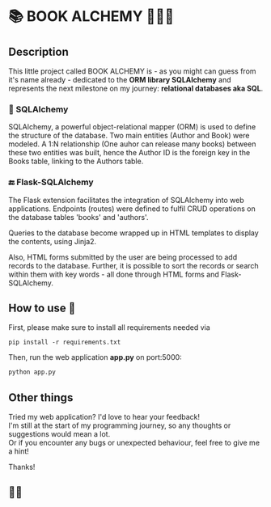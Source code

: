 
# 📚 BOOK ALCHEMY 🧙🏻‍♀️

## Description
This little project called BOOK ALCHEMY is - as you might can guess from it's name already - dedicated to the __ORM library SQLAlchemy__ and represents the next milestone on my journey: __relational databases aka SQL__. 

### 📂 SQLAlchemy
SQLAlchemy, a powerful object-relational mapper (ORM) is used to define the structure of the database. Two main entities (Author and Book) were modeled. A 1:N relationship (One auhor can release many books) between these two entities was built, hence the Author ID is the foreign key in the Books table, linking to the Authors table.

### 🔚 Flask-SQLAlchemy
The Flask extension facilitates the integration of SQLAlchemy into web applications. Endpoints (routes) were defined to fulfil CRUD operations on the database tables 'books' and 'authors'.  

Queries to the database become wrapped up in HTML templates to display the contents, using Jinja2.  
  
Also, HTML forms submitted by the user are being processed to add records to the database. Further, it is possible to sort the records or search within them with key words - all done through HTML forms and Flask-SQLAlchemy.



## How to use 🧭

First, please make sure to install all requirements needed via 

```pip
pip install -r requirements.txt
```

Then, run the web application __app.py__ on port:5000:
```python
python app.py
```


## Other things

Tried my web application? I'd love to hear your feedback!  
I'm still at the start of my programming journey, so any thoughts or suggestions would mean a lot.  
 Or if you encounter any bugs or unexpected behaviour, feel free to give me a hint!
  
  Thanks! 

## 🤙🏼
